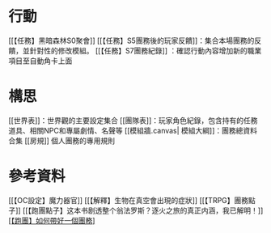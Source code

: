 # 行動
[[【任務】黑暗森林S0聚會]]
[[【任務】S5團務後的玩家反饋]]：集合本場團務的反饋，並針對性的修改模組。
[[【任務】S7團務紀錄]] ：確認行動內容增加新的職業項目至自動角卡上面

# 構思
[[世界表]]：世界觀的主要設定集合
[[團隊表]]：玩家角色紀錄，包含持有的任務道具、相關NPC和專屬劇情、名聲等
[[模組牆.canvas| 模組大綱]]：團務總資料合集
[[房規]] 個人團務的專用規則



# 參考資料
[[【OC設定】魔力器官]]
[[【解釋】生物在真空會出現的症狀]]
[[【TRPG】團務點子]]
[[【跑團點子】这本书剧透整个翁法罗斯？逐火之旅的真正内涵，我已解明！]]
[[【跑團】如何帶好一個團務]](未寫完)


